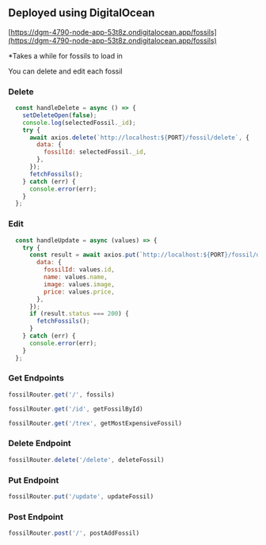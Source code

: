 ## Deployed using DigitalOcean

[https://dgm-4790-node-app-53t8z.ondigitalocean.app/fossils](https://dgm-4790-node-app-53t8z.ondigitalocean.app/fossils)

*Takes a while for fossils to load in

You can delete and edit each fossil

### Delete
```javascript
  const handleDelete = async () => {
    setDeleteOpen(false);
    console.log(selectedFossil._id);
    try {
      await axios.delete(`http://localhost:${PORT}/fossil/delete`, {
        data: {
          fossilId: selectedFossil._id,
        },
      });
      fetchFossils();
    } catch (err) {
      console.error(err);
    }
  };
```

### Edit

```javascript
  const handleUpdate = async (values) => {
    try {
      const result = await axios.put(`http://localhost:${PORT}/fossil/update`, {
        data: {
          fossilId: values.id,
          name: values.name,
          image: values.image,
          price: values.price,
        },
      });
      if (result.status === 200) {
        fetchFossils();
      }
    } catch (err) {
      console.error(err);
    }
  };
```

### Get Endpoints

```javascript
fossilRouter.get('/', fossils)

fossilRouter.get('/id', getFossilById)

fossilRouter.get('/trex', getMostExpensiveFossil)
```

### Delete Endpoint

```javascript
fossilRouter.delete('/delete', deleteFossil)
```

### Put Endpoint

```javascript
fossilRouter.put('/update', updateFossil)
```

### Post Endpoint

```javascript
fossilRouter.post('/', postAddFossil)
```